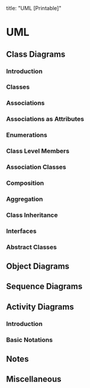 <frontmatter>
title: "UML [Printable]"
</frontmatter>

<link rel="stylesheet" href="{{baseUrl}}/css/textbook.css">

<div class="website-content">

<div id="main">

# UML

## Class Diagrams

### Introduction

<include src="classDiagrams/introduction/what/print.md" />

### Classes

<include src="classDiagrams/classes/what/print.md" />

### Associations

<include src="classDiagrams/associations/basic/print.md" />
<include src="classDiagrams/associations/navigability/print.md" />
<include src="classDiagrams/associations/roles/print.md" />
<include src="classDiagrams/associations/labels/print.md" />
<include src="classDiagrams/associations/multiplicity/print.md" />

### Associations as Attributes

<include src="classDiagrams/associationsAsAttributes/what/print.md" />

### Enumerations

<include src="classDiagrams/enumerations/what/print.md" />

### Class Level Members

<include src="classDiagrams/classLevelMembers/what/print.md" />

### Association Classes

<include src="classDiagrams/associationClasses/what/print.md" />

### Composition

<include src="classDiagrams/composition/what/print.md" />

### Aggregation

<include src="classDiagrams/aggregation/what/print.md" />

### Class Inheritance

<include src="classDiagrams/classInheritance/what/print.md" />

### Interfaces

<include src="classDiagrams/interfaces/what/print.md" />

### Abstract Classes

<include src="classDiagrams/abstractClasses/what/print.md" />

## Object Diagrams

<include src="objectDiagrams/introduction/print.md" />
<include src="objectDiagrams/objects/print.md" />
<include src="objectDiagrams/associations/what/print.md" />

## Sequence Diagrams

<include src="sequenceDiagrams/introduction/print.md" />
<include src="sequenceDiagrams/basic/print.md" />
<include src="sequenceDiagrams/objectCreation/print.md" />
<include src="sequenceDiagrams/objectDeletion/print.md" />
<include src="sequenceDiagrams/loops/print.md" />
<include src="sequenceDiagrams/selfInvocation/print.md" />
<include src="sequenceDiagrams/alternativePaths/print.md" />
<include src="sequenceDiagrams/optionalPaths/print.md" />
<include src="sequenceDiagrams/parallelPaths/print.md" />
<include src="sequenceDiagrams/referenceFrames/print.md" />
<include src="sequenceDiagrams/minimalNotation/print.md" />

## Activity Diagrams

### Introduction

<include src="activityDiagrams/introduction/what/print.md" />

### Basic Notations

<include src="activityDiagrams/basicNotations/linearPaths/print.md" />
<include src="activityDiagrams/basicNotations/alternatePaths/print.md" />
<include src="activityDiagrams/basicNotations/parallelPaths/print.md" />
<include src="activityDiagrams/basicNotations/rakes/print.md" />
<include src="activityDiagrams/basicNotations/swimlanes/print.md" />

## Notes

<include src="notes/notes/print.md" />
<include src="notes/constraints/print.md" />

## Miscellaneous

<include src="miscellaneous/objectVsClassDiagrams/print.md" />

</div>

</div>

